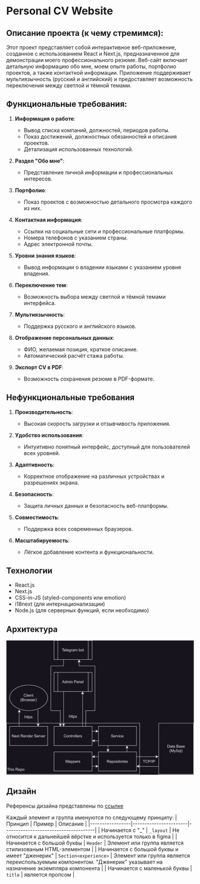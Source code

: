 # Personal CV Website

## Описание проекта (к чему стремимся):

Этот проект представляет собой интерактивное веб-приложение, созданное с использованием React и Next.js, предназначенное для демонстрации моего профессионального резюме. Веб-сайт включает детальную информацию обо мне, моем опыте работы, портфолио проектов, а также контактной информации. Приложение поддерживает мультиязычность (русский и английский) и предоставляет возможность переключения между светлой и тёмной темами.

## Функциональные требования:

1. **Информация о работе**:
   - Вывод списка компаний, должностей, периодов работы.
   - Показ достижений, должностных обязанностей и описания проектов.
   - Детализация использованных технологий.

2. **Раздел "Обо мне"**:
   - Представление личной информации и профессиональных интересов.

3. **Портфолио**:
   - Показ проектов с возможностью детального просмотра каждого из них.

4. **Контактная информация**:
   - Ссылки на социальные сети и профессиональные платформы.
   - Номера телефонов с указанием страны.
   - Адрес электронной почты.

5. **Уровни знания языков**:
   - Вывод информации о владении языками с указанием уровня владения.

6. **Переключение тем**:
   - Возможность выбора между светлой и тёмной темами интерфейса.

7. **Мультиязычность**:
   - Поддержка русского и английского языков.

8. **Отображение персональных данных**:
   - ФИО, желаемая позиция, краткое описание.
   - Автоматический расчёт стажа работы.

9. **Экспорт CV в PDF**:
   - Возможность сохранения резюме в PDF-формате.

## Нефункциональные требования

1. **Производительность**:
   - Высокая скорость загрузки и отзывчивость приложения.

2. **Удобство использования**:
   - Интуитивно понятный интерфейс, доступный для пользователей всех уровней.

3. **Адаптивность**:
   - Корректное отображение на различных устройствах и разрешениях экрана.

4. **Безопасность**:
   - Защита личных данных и безопасность веб-платформы.

5. **Совместимость**:
   - Поддержка всех современных браузеров.

6. **Масштабируемость**:
   - Лёгкое добавление контента и функциональности.

## Технологии

- React.js
- Next.js
- CSS-in-JS (styled-components или emotion)
- i18next (для интернационализации)
- Node.js (для серверных функций, если необходимо)

## Архитектура

![architecture](architecture.svg)

## Дизайн

Референсы дизайна представлены по [ссылке](https://www.figma.com/file/kY2MLfxX0K0WqTLJQ5iInD/CV-Petrov?type=design&node-id=5-431&mode=design&t=i5vBH6dY8X4iNS63-0)

Каждый элемент и группа именуются по следующему принципу:
| Принцип    | Пример                | Описание                             |
|-----------------|-----------------------|--------------------------------------|
| Начинается с "_"  | ```_layout``` | Не относится к дальнейшей вёрстке и используется только в figma |
| Начинается с большой буквы | ```Header``` | Элемент или группа является стилизованым HTML-элементом            |
| Начинается с большой буквы и имеет "дженерик"  | ```Section<experience>``` | Элемент или группа является переиспользуемым компонентом. "Дженерик" указывает на назначение экземпляра компонента |
| Начинается с маленькой буквы | ```title``` | является пропсом |
